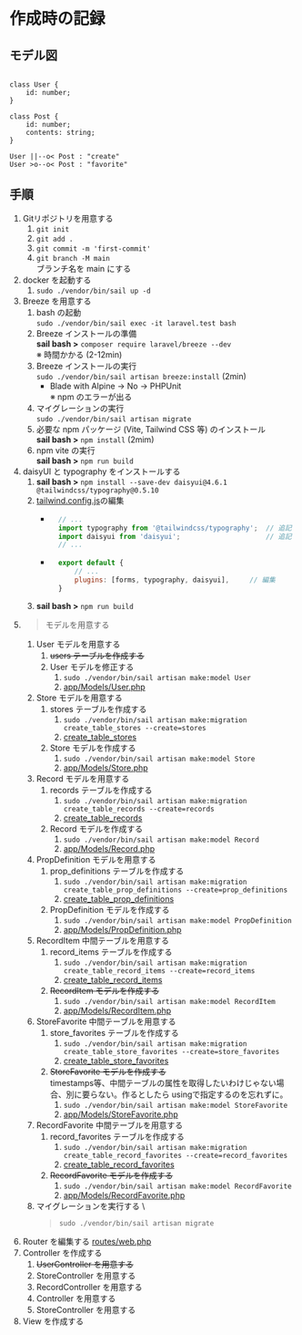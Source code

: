 # 作成時の記録

## モデル図

``` mermaid

class User {
    id: number;
}

class Post {
    id: number;
    contents: string;
}

User ||--o< Post : "create"
User >o--o< Post : "favorite"

```

## 手順

1. Gitリポジトリを用意する
    1. `git init`
    2. `git add .`
    3. `git commit -m 'first-commit'`
    4. `git branch -M main` \
        ブランチ名を main にする
2. docker を起動する
    1. `sudo ./vendor/bin/sail up -d`
3. Breeze を用意する
    1. bash の起動 \
        `sudo ./vendor/bin/sail exec -it laravel.test bash`
    2. Breeze インストールの準備 \
        **sail bash >** `composer require laravel/breeze --dev` \
        ※ 時間かかる (2-12min)
    3. Breeze インストールの実行 \
        `sudo ./vendor/bin/sail artisan breeze:install` (2min)
        - Blade with Alpine -> No -> PHPUnit \
            ※ npm のエラーが出る
    4. マイグレーションの実行 \
        `sudo ./vendor/bin/sail artisan migrate`
    5. 必要な npm パッケージ (Vite, Tailwind CSS 等) のインストール \
        **sail bash >** `npm install` (2mim)
    6. npm vite の実行 \
        **sail bash >** `npm run build`
4. daisyUI と typography をインストールする
    1. **sail bash >** `npm install --save-dev daisyui@4.6.1 @tailwindcss/typography@0.5.10`
    2. [tailwind.config.js](./tailwind.config.js)の編集
        - ``` JavaScript \
            // ...
            import typography from '@tailwindcss/typography';  // 追記
            import daisyui from 'daisyui';                     // 追記
            // ...
            ```
        - ``` JavaScript
            export default {
                // ...
                plugins: [forms, typography, daisyui],     // 編集
            }
            ```
    3. **sail bash >** `npm run build`
5. >モデルを用意する
    1. User モデルを用意する
        1. ~~users テーブルを作成する~~
        2. User モデルを修正する
            1. `sudo ./vendor/bin/sail artisan make:model User`
            2. [app/Models/User.php](app/Models/User.php)
    2. Store モデルを用意する
        1. stores テーブルを作成する
            1. `sudo ./vendor/bin/sail artisan make:migration create_table_stores --create=stores`
            2. [create_table_stores](database/migrations/2025_06_16_025511_create_table_stores.php)
        2. Store モデルを作成する
            1. `sudo ./vendor/bin/sail artisan make:model Store`
            2. [app/Models/Store.php](app/Models/Store.php)
    3. Record モデルを用意する
        1. records テーブルを作成する
            1. `sudo ./vendor/bin/sail artisan make:migration create_table_records --create=records`
            2. [create_table_records](database/migrations/2025_06_16_025626_create_table_records.php)
        2. Record モデルを作成する
            1. `sudo ./vendor/bin/sail artisan make:model Record`
            2. [app/Models/Record.php](app/Models/Record.php)
    4. PropDefinition モデルを用意する
        1. prop_definitions テーブルを作成する
            1. `sudo ./vendor/bin/sail artisan make:migration create_table_prop_definitions --create=prop_definitions`
            2. [create_table_prop_definitions](database/migrations/2025_06_16_044821_create_table_prop_definitions.php)
        2. PropDefinition モデルを作成する
            1. `sudo ./vendor/bin/sail artisan make:model PropDefinition`
            2. [app/Models/PropDefinition.php](app/Models/PropDefinition.php)
    5. RecordItem 中間テーブルを用意する
        1. record_items テーブルを作成する
            1. `sudo ./vendor/bin/sail artisan make:migration create_table_record_items --create=record_items`
            2. [create_table_record_items](database/migrations/2025_06_16_050712_create_table_record_items.php)
        2. ~~RecordItem モデルを作成する~~
            1. `sudo ./vendor/bin/sail artisan make:model RecordItem`
            2. [app/Models/RecordItem.php](app/Models/RecordItem.php)
    6. StoreFavorite 中間テーブルを用意する
        1. store_favorites テーブルを作成する
            1. `sudo ./vendor/bin/sail artisan make:migration create_table_store_favorites --create=store_favorites`
            2. [create_table_store_favorites](database/migrations/2025_06_16_051038_create_table_store_favorites.php)
        2. ~~StoreFavorite モデルを作成する~~ \
            timestamps等、中間テーブルの属性を取得したいわけじゃない場合、別に要らない。作るとしたら usingで指定するのを忘れずに。
            1. `sudo ./vendor/bin/sail artisan make:model StoreFavorite`
            2. [app/Models/StoreFavorite.php](app/Models/StoreFavorite.php)
    7. RecordFavorite 中間テーブルを用意する
        1. record_favorites テーブルを作成する
            1. `sudo ./vendor/bin/sail artisan make:migration create_table_record_favorites --create=record_favorites`
            2. [create_table_record_favorites](database/migrations/2025_06_16_051625_create_table_record_favorites.php)
        2. ~~RecordFavorite モデルを作成する~~
            1. `sudo ./vendor/bin/sail artisan make:model RecordFavorite`
            2. [app/Models/RecordFavorite.php](app/Models/RecordFavorite.php)
    8. マイグレーションを実行する \
        >`sudo ./vendor/bin/sail artisan migrate`
6. Router を編集する
    [routes/web.php](routes/web.php)
7. Controller を作成する
    1. ~~UserController を用意する~~
    2. StoreController を用意する
    3. RecordController を用意する
    4. Controller を用意する
    5. StoreController を用意する
8. View を作成する